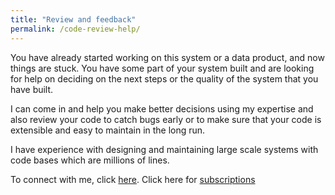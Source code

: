 ```yaml
---
title: "Review and feedback"
permalink: /code-review-help/
---
```


You have already started working on this system or a data product, and
now things are stuck. You have some part of your system built and are
looking for help on deciding on the next steps or the quality of the
system that you have built.

I can come in and help you make better decisions using my expertise
and also review your code to catch bugs early or to make sure that
your code is extensible and easy to maintain in the long run.

I have experience with designing and maintaining large scale systems
with code bases which are millions of lines.

To connect with me, click [here](/contact/).
Click here for [subscriptions](/coding-help-subscription/)
